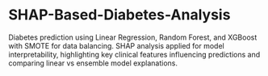 # SHAP-Based-Diabetes-Analysis
Diabetes prediction using Linear Regression, Random Forest, and XGBoost with SMOTE for data balancing. SHAP analysis applied for model interpretability, highlighting key clinical features influencing predictions and comparing linear vs ensemble model explanations.
